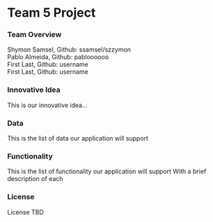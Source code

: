 # Team 5 Project

### Team Overview ###
Shymon Samsel, Github: ssamsel/szzymon  
Pablo Almeida, Github: pabloooooo  
First Last, Github: username  
First Last, Github: username  

### Innovative Idea ###
This is our innovative idea...

### Data ###
This is the list of data our application will support

### Functionality ###
This is the list of functionality our application will support
With a brief description of each

### License ###
License TBD
